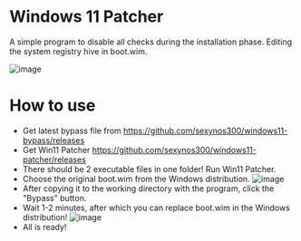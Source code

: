 # Windows 11 Patcher
A simple program to disable all checks during the installation phase. Editing the system registry hive in boot.wim.

![image](https://user-images.githubusercontent.com/36841703/202149977-37de40b0-4de9-4c5f-9691-b1ac8019e86f.png)

# How to use
- Get latest bypass file from https://github.com/sexynos300/windows11-bypass/releases
- Get Win11 Patcher https://github.com/sexynos300/windows11-patcher/releases 
- There should be 2 executable files in one folder! Run Win11 Patcher.
- Choose the original boot.wim from the Windows distribution.
![image](https://user-images.githubusercontent.com/36841703/202152438-b8b5ba1e-dfc0-49c1-aa29-71bf90b6b59c.png)
- After copying it to the working directory with the program, click the "Bypass" button.
- Wait 1-2 minutes, after which you can replace boot.wim in the Windows distribution!
![image](https://user-images.githubusercontent.com/36841703/202152988-f88b194e-4ca5-444b-8ad7-536209219910.png)
- All is ready!
